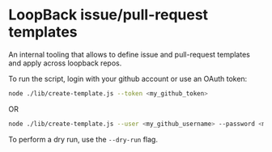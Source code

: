 # LoopBack issue/pull-request templates

An internal tooling that allows to define issue and pull-request templates and apply across loopback repos.

To run the script, login with your github account or use an OAuth token:
```bash
node ./lib/create-template.js --token <my_github_token>
```
OR
```bash
node ./lib/create-template.js --user <my_github_username> --password <my_github_password>
```

To perform a dry run, use the `--dry-run` flag.
